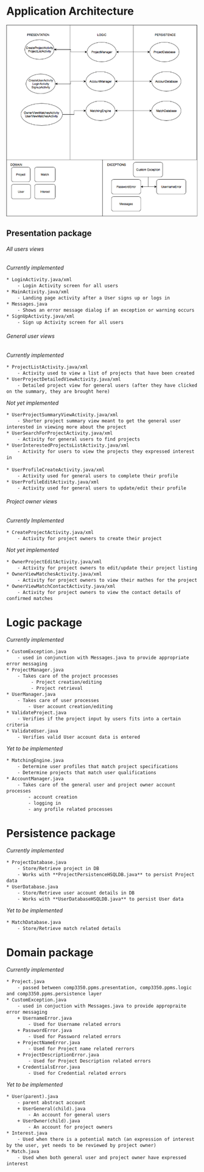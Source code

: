 # __Application Architecture__  

![Image of achritecture diagram](/ApplicationArchitecture.png)

##   Presentation package  

###### All users views  
        
*Currently implemented*  

    * LoginActivity.java/xml
        - Login Activity screen for all users   
    * MainActivity.java/xml
        - Landing page activity after a User signs up or logs in
    * Messages.java
        - Shows an error message dialog if an exception or warning occurs
    * SignUpActivity.java/xml  
        - Sign up Activity screen for all users
    
###### General user views  
*Currently implemented*  

    * ProjectListActivity.java/xml
        - Activity used to view a list of projects that have been created
    * UserProjectDetailedViewActivity.java/xml  
        - Detailed project view for general users (after they have clicked on the summary, they are brought here)

*Not yet implemented*  

    * UserProjectSummaryViewActivity.java/xml  
        - Shorter project summary view meant to get the general user interested in viewing more about the project  
    * UserSearchForProjectActivity.java/xml  
        - Activity for general users to find projects
    * UserInterestedProjectsListActivity.java/xml
        - Activity for users to view the projects they expressed interest in  
    
    * UserProfileCreateActivity.java/xml
        - Activity used for general users to complete their profile
    * UserProfileEditActivity.java/xml
        - Activity used for general users to update/edit their profile
###### Project owner views  
*Currently Implemented*  

    * CreateProjectActivity.java/xml 
        - Activity for project owners to create their project  

*Not yet implemented*  

    * OwnerProjectEditActivity.java/xml
        - Activity for project owners to edit/update their project listing
    * OwnerViewMatchesActivity.java/xml
        - Activity for project owners to view their mathes for the project
    * OwnerViewMatchContactActivity.java/xml
        - Activity for project owners to view the contact details of confirmed matches  
    
# Logic package  
*Currently implemented*  

    * CustomException.java
        - used in conjunction with Messages.java to provide appropriate error messaging
    * ProjectManager.java  
        - Takes care of the project processes
             - Project creation/editing
             - Project retrieval
    * UserManager.java
        - Takes care of user processes
            - User account creation/editing
    * ValidateProject.java
        - Verifies if the project input by users fits into a certain criteria
    * ValidateUser.java
        - Verifies valid User account data is entered
*Yet to be implemented*

    * MatchingEngine.java  
        - Determine user profiles that match project specifications  
        - Determine projects that match user qualifications  
    * AccountManager.java  
        - Takes care of the general user and project owner account processes
            - account creation
            - logging in
            - any profile related processes
# Persistence package 
*Currently implemented*  

    * ProjectDatabase.java
        - Store/Retrieve project in DB 
        - Works with **ProjectPersistenceHSQLDB.java** to persist Project data
    * UserDatabase.java  
        - Store/Retrieve user account details in DB  
        - Works with **UserDatabaseHSQLDB.java** to persist User data
*Yet to be implemented*

    * MatchDatabase.java
        - Store/Retrieve match related details
# Domain package  
*Currently implemented*

    * Project.java  
        - passed between comp3350.ppms.presentation, comp3350.ppms.logic and comp3350.ppms.persistence layer
    * CustomException.java
        - used in conjuction with Messages.java to provide appropraite error messaging
        + UsernameError.java
            - Used for Username related errors
        + PasswordError.java
            - Used for Password related errors
        + ProjectNameError.java
            - Used for Project name related rerrors
        + ProjectDescriptionError.java
            - Used for Project Description related errors
        + CredentialsError.java
            - Used for Credential related errors
*Yet to be implemented*  

    * User(parent).java  
        - parent abstract account  
        + UserGeneral(child).java  
            - An account for general users  
        + UserOwner(child).java  
            - An account for project owners  
    * Interest.java  
        - Used when there is a potential match (an expression of interest by the user, yet needs to be reviewed by project owner)  
    * Match.java  
        - Used when both general user and project owner have expressed interest  

